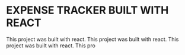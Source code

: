 # EXPENSE TRACKER BUILT WITH REACT

This project was built with react.
This project was built with react.
This project was built with react.
This pro



